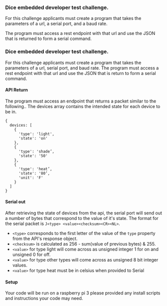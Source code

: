 ### Dice embedded developer test challenge.
For this challenge applicants must create a program that takes the parameters of a url, a serial port, and a baud rate.

The program must access a rest endpoint with that url and use the JSON that is returned to form a serial command.

### Dice embedded developer test challenge.
For this challenge applicants must create a program that takes the parameters of a url, serial port, and baud rate.
The program must access a rest endpoint with that url and use the JSON that is return to form a serial command.
#### API Return
The program must access an endpoint that returns a packet similar to the following..
The devices array contains the intended state for each device to be in.
```
{
  devices: [
    {
      'type': 'light',
      'state': 'on'
    },
    {
      'type': 'shade’,
      'state': '50'
    },
    {
      'type': 'heat’,
      'state': '80’,
      'unit': 'F'
    }
  ]
}
```
#### Serial out
After retrieving the state of devices from the api, the serial port will send out a number of bytes that correspond to 
the value of it's state. The format for the serial packet is
`J<type> <value><checksum><CR><NL>`.

* `<type>` corresponds to the first letter of the value of the `type` property from the API's response object.
* `<checksum>` is calculated as 256 - sum(value of previous bytes) & 255.
* `<value>` for type light will come across as unsigned integer 1 for on and unsigned 0 for off.
* `<value>` for type other types will come across as unsigned 8 bit integer values.
* `<value>` for type heat must be in celsius when provided to Serial

#### Setup
Your code will be run on a raspberry pi 3 please provided any install scripts and instructions your code may need.
